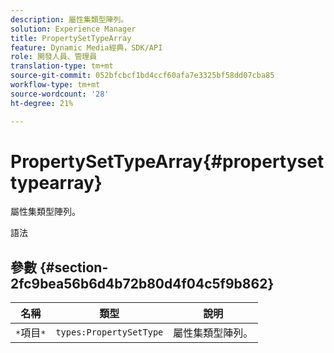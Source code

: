 ```yaml
---
description: 屬性集類型陣列。
solution: Experience Manager
title: PropertySetTypeArray
feature: Dynamic Media經典，SDK/API
role: 開發人員、管理員
translation-type: tm+mt
source-git-commit: 052bfcbcf1bd4ccf60afa7e3325bf58dd07cba85
workflow-type: tm+mt
source-wordcount: '28'
ht-degree: 21%

---
```



# PropertySetTypeArray{#propertysettypearray}

屬性集類型陣列。

語法

## 參數 {#section-2fc9bea56b6d4b72b80d4f04c5f9b862}

| 名稱 | 類型 | 說明 |
|---|---|---|
| `*`項目`*` | `types:PropertySetType` | 屬性集類型陣列。 |


